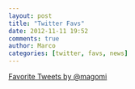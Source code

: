 ```yaml
---
layout: post
title: "Twitter Favs"
date: 2012-11-11 19:52
comments: true
author: Marco
categories: [twitter, favs, news] 
---
```

<a class="twitter-timeline" href="https://twitter.com/magomi/favorites" data-widget-id="267696520365752320">Favorite Tweets by @magomi</a>
<script>!function(d,s,id){var js,fjs=d.getElementsByTagName(s)[0];if(!d.getElementById(id)){js=d.createElement(s);js.id=id;js.src="//platform.twitter.com/widgets.js";fjs.parentNode.insertBefore(js,fjs);}}(document,"script","twitter-wjs");</script>

